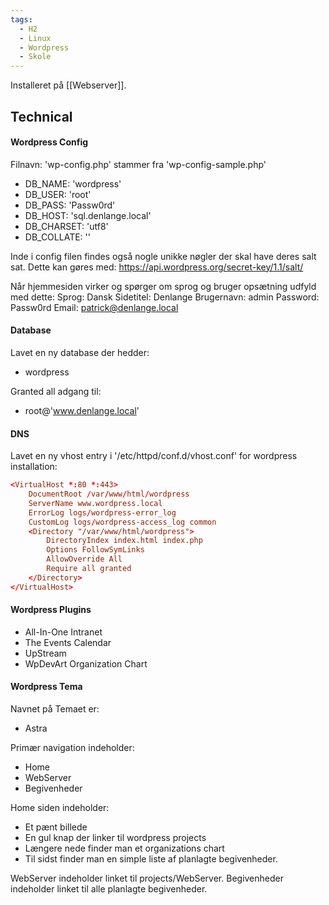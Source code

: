 ```yaml
---
tags:
  - H2
  - Linux
  - Wordpress
  - Skole
---
```

Installeret på [[Webserver]].

## Technical
#### Wordpress Config
Filnavn: 'wp-config.php' stammer fra 'wp-config-sample.php'
- DB_NAME: 'wordpress'
- DB_USER: 'root'
- DB_PASS: 'Passw0rd'
- DB_HOST: 'sql.denlange.local'
- DB_CHARSET: 'utf8'
- DB_COLLATE: ''

Inde i config filen findes også nogle unikke nøgler der skal have deres salt sat.
Dette kan gøres med: https://api.wordpress.org/secret-key/1.1/salt/

Når hjemmesiden virker og spørger om sprog og bruger opsætning udfyld med dette:
Sprog: Dansk
Sidetitel: Denlange
Brugernavn: admin
Password: Passw0rd
Email: patrick@denlange.local

#### Database
Lavet en ny database der hedder:
- wordpress

Granted all adgang til:
- root@'www.denlange.local'

#### DNS
Lavet en ny vhost entry i '/etc/httpd/conf.d/vhost.conf' for wordpress installation:
```conf
<VirtualHost *:80 *:443>
	DocumentRoot /var/www/html/wordpress
	ServerName www.wordpress.local
	ErrorLog logs/wordpress-error_log
	CustomLog logs/wordpress-access_log common
	<Directory "/var/www/html/wordpress">
		DirectoryIndex index.html index.php
		Options FollowSymLinks
		AllowOverride All
		Require all granted
	</Directory>
</VirtualHost>
```


#### Wordpress Plugins
- All-In-One Intranet
- The Events Calendar
- UpStream
- WpDevArt Organization Chart

#### Wordpress Tema
Navnet på Temaet er:
- Astra

Primær navigation indeholder:
- Home
- WebServer 
- Begivenheder

Home siden indeholder:
- Et pænt billede
- En gul knap der linker til wordpress projects
- Længere nede finder man et organizations chart
- Til sidst finder man en simple liste af planlagte begivenheder.

WebServer indeholder linket til projects/WebServer.
Begivenheder indeholder linket til alle planlagte begivenheder.